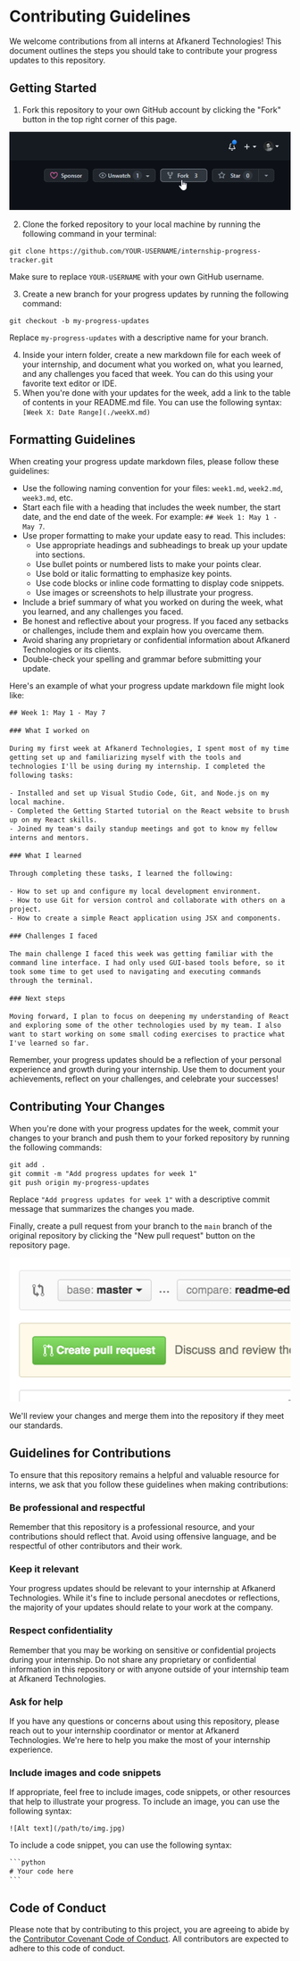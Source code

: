 # Contributing Guidelines

We welcome contributions from all interns at Afkanerd Technologies! This document outlines the steps you should take to contribute your progress updates to this repository.

## Getting Started

1. Fork this repository to your own GitHub account by clicking the "Fork" button in the top right corner of this page.

![Fork button](images/fork_button.png)

2. Clone the forked repository to your local machine by running the following command in your terminal:

```
git clone https://github.com/YOUR-USERNAME/internship-progress-tracker.git
```

Make sure to replace `YOUR-USERNAME` with your own GitHub username.

3. Create a new branch for your progress updates by running the following command:

```
git checkout -b my-progress-updates
```

Replace `my-progress-updates` with a descriptive name for your branch.

4. Inside your intern folder, create a new markdown file for each week of your internship, and document what you worked on, what you learned, and any challenges you faced that week. You can do this using your favorite text editor or IDE.
5. When you're done with your updates for the week, add a link to the table of contents in your README.md file. You can use the following syntax: `[Week X: Date Range](./weekX.md)`

## Formatting Guidelines

When creating your progress update markdown files, please follow these guidelines:

- Use the following naming convention for your files: `week1.md`, `week2.md`, `week3.md`, etc.
- Start each file with a heading that includes the week number, the start date, and the end date of the week. For example: `## Week 1: May 1 - May 7`.
- Use proper formatting to make your update easy to read. This includes:
  - Use appropriate headings and subheadings to break up your update into sections.
  - Use bullet points or numbered lists to make your points clear.
  - Use bold or italic formatting to emphasize key points.
  - Use code blocks or inline code formatting to display code snippets.
  - Use images or screenshots to help illustrate your progress.
- Include a brief summary of what you worked on during the week, what you learned, and any challenges you faced.
- Be honest and reflective about your progress. If you faced any setbacks or challenges, include them and explain how you overcame them.
- Avoid sharing any proprietary or confidential information about Afkanerd Technologies or its clients.
- Double-check your spelling and grammar before submitting your update.

Here's an example of what your progress update markdown file might look like:

```
## Week 1: May 1 - May 7

### What I worked on

During my first week at Afkanerd Technologies, I spent most of my time getting set up and familiarizing myself with the tools and technologies I'll be using during my internship. I completed the following tasks:

- Installed and set up Visual Studio Code, Git, and Node.js on my local machine.
- Completed the Getting Started tutorial on the React website to brush up on my React skills.
- Joined my team's daily standup meetings and got to know my fellow interns and mentors.

### What I learned

Through completing these tasks, I learned the following:

- How to set up and configure my local development environment.
- How to use Git for version control and collaborate with others on a project.
- How to create a simple React application using JSX and components.

### Challenges I faced

The main challenge I faced this week was getting familiar with the command line interface. I had only used GUI-based tools before, so it took some time to get used to navigating and executing commands through the terminal.

### Next steps

Moving forward, I plan to focus on deepening my understanding of React and exploring some of the other technologies used by my team. I also want to start working on some small coding exercises to practice what I've learned so far.
```

Remember, your progress updates should be a reflection of your personal experience and growth during your internship. Use them to document your achievements, reflect on your challenges, and celebrate your successes!

## Contributing Your Changes

When you're done with your progress updates for the week, commit your changes to your branch and push them to your forked repository by running the following commands:

```
git add .
git commit -m "Add progress updates for week 1"
git push origin my-progress-updates
```

Replace `"Add progress updates for week 1"` with a descriptive commit message that summarizes the changes you made.

Finally, create a pull request from your branch to the `main` branch of the original repository by clicking the "New pull request" button on the repository page.

![New pull request button](images/new_pull_request_button.png)

We'll review your changes and merge them into the repository if they meet our standards.

## Guidelines for Contributions

To ensure that this repository remains a helpful and valuable resource for interns, we ask that you follow these guidelines when making contributions:

### Be professional and respectful

Remember that this repository is a professional resource, and your contributions should reflect that. Avoid using offensive language, and be respectful of other contributors and their work.

### Keep it relevant

Your progress updates should be relevant to your internship at Afkanerd Technologies. While it's fine to include personal anecdotes or reflections, the majority of your updates should relate to your work at the company.

### Respect confidentiality

Remember that you may be working on sensitive or confidential projects during your internship. Do not share any proprietary or confidential information in this repository or with anyone outside of your internship team at Afkanerd Technologies.

### Ask for help

If you have any questions or concerns about using this repository, please reach out to your internship coordinator or mentor at Afkanerd Technologies. We're here to help you make the most of your internship experience.

### Include images and code snippets

If appropriate, feel free to include images, code snippets, or other resources that help to illustrate your progress. To include an image, you can use the following syntax: 

```
![Alt text](/path/to/img.jpg)
```

To include a code snippet, you can use the following syntax:

`````
```python
# Your code here
```
`````
## Code of Conduct

Please note that by contributing to this project, you are agreeing to abide by the [Contributor Covenant Code of Conduct](https://www.contributor-covenant.org/version/2/0/code_of_conduct.html). All contributors are expected to adhere to this code of conduct.
